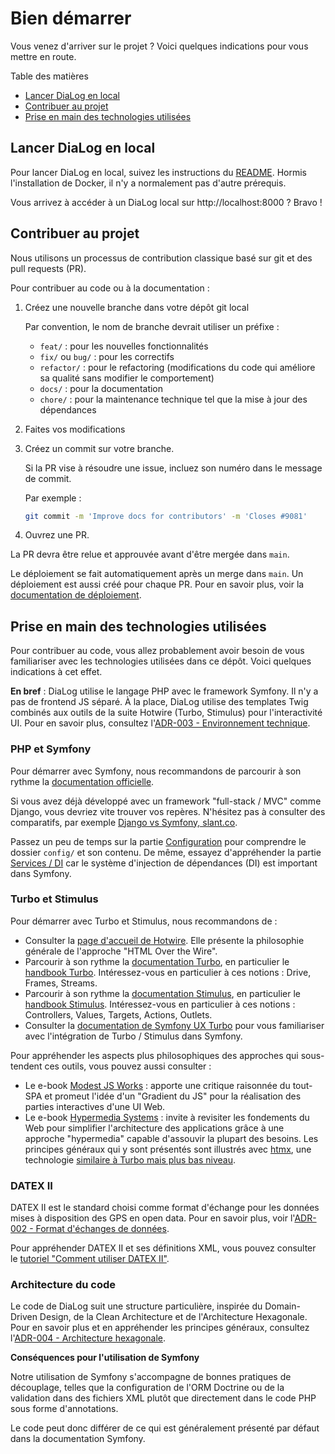 # Bien démarrer

Vous venez d'arriver sur le projet ? Voici quelques indications pour vous mettre en route.

Table des matières

* [Lancer DiaLog en local](#lancer-dialog-en-local)
* [Contribuer au projet](#contribuer-au-projet)
* [Prise en main des technologies utilisées](#prise-en-main-des-technologies-utilisées)

## Lancer DiaLog en local

Pour lancer DiaLog en local, suivez les instructions du [README](../README.md#démarrage-du-projet). Hormis l'installation de Docker, il n'y a normalement pas d'autre prérequis.

Vous arrivez à accéder à un DiaLog local sur http://localhost:8000 ? Bravo !

## Contribuer au projet

Nous utilisons un processus de contribution classique basé sur git et des pull requests (PR).

Pour contribuer au code ou à la documentation :

1. Créez une nouvelle branche dans votre dépôt git local

    Par convention, le nom de branche devrait utiliser un préfixe :

    * `feat/` : pour les nouvelles fonctionnalités
    * `fix/` ou `bug/` : pour les correctifs
    * `refactor/` : pour le refactoring (modifications du code qui améliore sa qualité sans modifier le comportement)
    * `docs/` : pour la documentation
    * `chore/` : pour la maintenance technique tel que la mise à jour des dépendances

2. Faites vos modifications
3. Créez un commit sur votre branche.
    
    Si la PR vise à résoudre une issue, incluez son numéro dans le message de commit.

    Par exemple :

    ```bash
    git commit -m 'Improve docs for contributors' -m 'Closes #9081' 
    ``` 
4. Ouvrez une PR.

La PR devra être relue et approuvée avant d'être mergée dans `main`.

Le déploiement se fait automatiquement après un merge dans `main`. Un déploiement est aussi créé pour chaque PR. Pour en savoir plus, voir la [documentation de déploiement](./deployment/README.md).

## Prise en main des technologies utilisées

Pour contribuer au code, vous allez probablement avoir besoin de vous familiariser avec les technologies utilisées dans ce dépôt. Voici quelques indications à cet effet.

**En bref** : DiaLog utilise le langage PHP avec le framework Symfony. Il n'y a pas de frontend JS séparé. À la place, DiaLog utilise des templates Twig combinés aux outils de la suite Hotwire (Turbo, Stimulus) pour l'interactivité UI. Pour en savoir plus, consultez l'[ADR-003 - Environnement technique](./adr/003_technical_stack.md).

### PHP et Symfony

Pour démarrer avec Symfony, nous recommandons de parcourir à son rythme la [documentation officielle](https://symfony.com/doc/current/index.html).

Si vous avez déjà développé avec un framework "full-stack / MVC" comme Django, vous devriez vite trouver vos repères. N'hésitez pas à consulter des comparatifs, par exemple [Django vs Symfony, slant.co](https://www.slant.co/versus/1746/3758/~django_vs_symfony).

Passez un peu de temps sur la partie [Configuration](https://symfony.com/doc/current/configuration.html) pour comprendre le dossier `config/` et son contenu. De même, essayez d'appréhender la partie [Services / DI](https://symfony.com/doc/current/service_container.html) car le système d'injection de dépendances (DI) est important dans Symfony.

### Turbo et Stimulus

Pour démarrer avec Turbo et Stimulus, nous recommandons de :

* Consulter la [page d'accueil de Hotwire](https://hotwired.dev/). Elle présente la philosophie générale de l'approche "HTML Over the Wire".
* Parcourir à son rythme la [documentation Turbo](https://turbo.hotwired.dev/), en particulier le [handbook Turbo](https://turbo.hotwired.dev/handbook/introduction). Intéressez-vous en particulier à ces notions : Drive, Frames, Streams.
* Parcourir à son rythme la [documentation Stimulus](https://stimulus.hotwired.dev/), en particulier le [handbook Stimulus](https://stimulus.hotwired.dev/handbook/introduction). Intéressez-vous en particulier à ces notions : Controllers, Values, Targets, Actions, Outlets.
* Consulter la [documentation de Symfony UX Turbo](https://symfony.com/bundles/ux-turbo/current/index.html) pour vous familiariser avec l'intégration de Turbo / Stimulus dans Symfony.

Pour appréhender les aspects plus philosophiques des approches qui sous-tendent ces outils, vous pouvez aussi consulter :

* Le e-book [Modest JS Works](https://modestjs.works/) : apporte une critique raisonnée du tout-SPA et promeut l'idée d'un "Gradient du JS" pour la réalisation des parties interactives d'une UI Web.
* Le e-book [Hypermedia Systems](https://hypermedia.systems/) : invite à revisiter les fondements du Web pour simplifier l'architecture des applications grâce à une approche "hypermedia" capable d'assouvir la plupart des besoins. Les principes généraux qui y sont présentés sont illustrés avec [htmx](https://htmx.org), une technologie [similaire à Turbo mais plus bas niveau](https://www.reddit.com/r/django/comments/ppuguf/how_does_htmx_compare_to_turbo_hotwired/hd7rs3h/?utm_source=share&utm_medium=web3x&utm_name=web3xcss&utm_term=1&utm_content=share_button).

### DATEX II

DATEX II est le standard choisi comme format d'échange pour les données mises à disposition des GPS en open data. Pour en savoir plus, voir l'[ADR-002 - Format d'échanges de données](./adr/001_exchangeformat.md).

Pour appréhender DATEX II et ses définitions XML, vous pouvez consulter le [tutoriel "Comment utiliser DATEX II"](./tutorials/datex2.md).

### Architecture du code

Le code de DiaLog suit une structure particulière, inspirée du Domain-Driven Design, de la Clean Architecture et de l'Architecture Hexagonale. Pour en savoir plus et en appréhender les principes généraux, consultez l'[ADR-004 - Architecture hexagonale](./adr/004_hexagonal_architecture.md).

**Conséquences pour l'utilisation de Symfony**

Notre utilisation de Symfony s'accompagne de bonnes pratiques de découplage, telles que la configuration de l'ORM Doctrine ou de la validation dans des fichiers XML plutôt que directement dans le code PHP sous forme d'annotations.

Le code peut donc différer de ce qui est généralement présenté par défaut dans la documentation Symfony.
